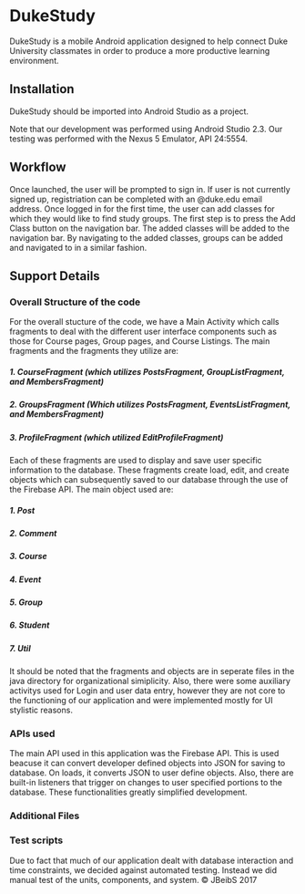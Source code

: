 # DukeStudy
DukeStudy is a mobile Android application designed to help connect Duke University classmates in order to produce a more productive learning environment.

## Installation
DukeStudy should be imported into Android Studio as a project.

Note that our development was performed using Android Studio 2.3. Our testing was performed with the Nexus 5 Emulator, API 24:5554.

## Workflow
Once launched, the user will be prompted to sign in. If user is not currently signed up, registriation can be completed with an @duke.edu email address. Once logged in for the first time, the user can add classes for which they would like to find study groups. The first step is to press the Add Class button on the navigation bar. The added classes will be added to the navigation bar. By navigating to the added classes, groups can be added and navigated to in a similar fashion.
## Support Details
### Overall Structure of the code
For the overall stucture of the code, we have a Main Activity which calls fragments to deal with the different user interface components such as those for Course pages, Group pages, and Course Listings.
The main fragments and the fragments they utilize are:
##### 1. CourseFragment (which utilizes PostsFragment, GroupListFragment, and MembersFragment)
##### 2. GroupsFragment (Which utilizes PostsFragment, EventsListFragment, and MembersFragment)
##### 3. ProfileFragment (which utilized EditProfileFragment)
Each of these fragments are used to display and save user specific information to the database. These fragments create load, edit, and create objects which can subsequently saved to our database through the use of the Firebase API. The main object used are:
##### 1. Post
##### 2. Comment
##### 3. Course
##### 4. Event
##### 5. Group
##### 6. Student
##### 7. Util
It should be noted that the fragments and objects are in seperate files in the java directory for organizational simiplicity. Also, there were some auxiliary activitys used for Login and user data entry, however they are not core to the functioning of our application and were implemented mostly for UI stylistic reasons. 

### APIs used
The main API used in this application was the Firebase API. This is used beacuse it can convert developer defined objects into JSON for saving to database. On loads, it converts JSON to user define objects. Also, there are built-in listeners that trigger on changes to user specified portions to the database. These functionalities greatly simplified development.

### Additional Files
### Test scripts
Due to fact that much of our application dealt with database interaction and time constraints, we decided against automated testing. Instead we did manual test of the units, components, and system.
:copyright: JBeibS 2017
